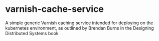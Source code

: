# varnish-cache-service
A simple generic Varnish caching service intended for deploying on the kubernetes environment, as outlined by Brendan Burns in the Designing Distributed Systems book 
